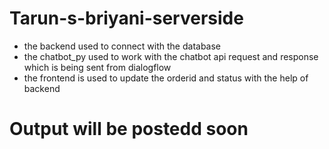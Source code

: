 # Tarun-s-briyani-serverside

* the backend used to connect with the database
* the chatbot_py used to work with the chatbot api request and response which is being sent from dialogflow
* the frontend is used to update the orderid and status with the help of backend

# Output will be postedd soon

